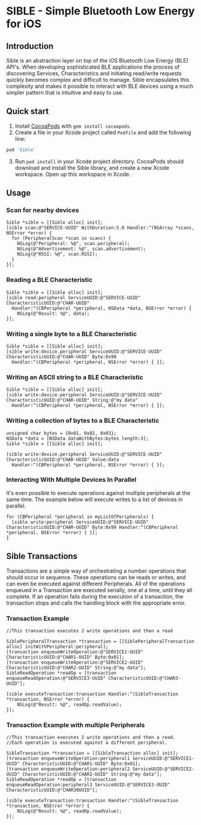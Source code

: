 SIBLE - Simple Bluetooth Low Energy for iOS
=======

Introduction
-------

Sible is an abstraction layer on top of the iOS Bluetooth Low Energy (BLE) API's.  When developing sophisticated BLE applications the process of discovering Services, Characteristics and initiating read/write requests quickly becomes complex and difficult to manage.  Sible encapsulates this complexity and makes it possible to interact with BLE devices using a much simpler pattern that is intuitive and easy to use.

Quick start
-------

1. Install [CocoaPods](http://cocoapods.org/) with `gem install cocoapods`.
2. Create a file in your Xcode project called `Podfile` and add the following line:

  ```ruby
  pod 'Sible'
  ```

3. Run `pod install` in your Xcode project directory. CocoaPods should download and
install the Sible library, and create a new Xcode workspace. Open up this workspace in Xcode.

Usage
-------

### Scan for nearby devices

  ```objc
  Sible *sible = [[Sible alloc] init];
  [sible scan:@"SERVICE-UUID" WithDuration:5.0 Handler:^(NSArray *scans, NSError *error) {
    for (PeripheralScan *scan in scans) {
      NSLog(@"Peripheral: %@", scan.peripheral);
      NSLog(@"Advertisement: %@", scan.advertisement);
      NSLog(@"RSSI: %@", scan.RSSI);
    }
  }];
  ```


### Reading a BLE Characteristic

  ```objc
  Sible *sible = [[Sible alloc] init];
  [sible read:peripheral ServiceUUID:@"SERVICE-UUID" CharacteristicUUID:@"CHAR-UUID" 
    Handler:^(CBPeripheral *peripheral, NSData *data, NSError *error) {
      NSLog(@"Result: %@", data);
  }];
  ```

### Writing a single byte to a BLE Characteristic

  ```objc
  Sible *sible = [[Sible alloc] init];
  [sible write:device.peripheral ServiceUUID:@"SERVICE-UUID" CharacteristicUUID:@"CHAR-UUID" Byte:0x99 
    Handler:^(CBPeripheral *peripheral, NSError *error) { }];
  ```

### Writing an ASCII string to a BLE Characteristic

  ```objc
  Sible *sible = [[Sible alloc] init];
  [sible write:device.peripheral ServiceUUID:@"SERVICE-UUID" CharacteristicUUID:@"CHAR-UUID" String:@"my data" 
    Handler:^(CBPeripheral *peripheral, NSError *error) { }];
  ```

### Writing a collection of bytes to a BLE Characteristic

  ```objc
  unsigned char bytes = {0x01, 0x02, 0x03};
  NSData *data = [NSData dataWithBytes:bytes length:3];
  Sible *sible = [[Sible alloc] init];
  
  [sible write:device.peripheral ServiceUUID:@"SERVICE-UUID" CharacteristicUUID:@"CHAR-UUID" Value:data 
    Handler:^(CBPeripheral *peripheral, NSError *error) { }];
  ```

### Interacting With Multiple Devices In Parallel

It's even possible to execute operations against multiple peripherals at the same time.  The example below will execute writes to a list of devices in parallel.

  ```objc
  for (CBPeripheral *peripheral in myListOfPeripherals) {
    [sible write:peripheral ServiceUUID:@"SERVICE-UUID" CharacteristicUUID:@"CHAR-UUID" Byte:0x99 Handler:^(CBPeripheral *peripheral, NSError *error) { }];
  }
  ```


Sible Transactions
-------

Transactions are a simple way of orchestrating a number operations that should occur in sequence.  These operations can be reads or writes, and can even be executed against different Peripherals.  All of the operations enqueued in a Transaction are executed serially, one at a time, until they all complete.  If an operation fails during the execution of a transaction, the transaction stops and calls the handling block with the appropriate error.

### Transaction Example

  ```objc
  //This transaction executes 2 write operations and then a read
  
  SiblePeripheralTransaction *transaction = [[SiblePeripheralTransaction alloc] initWithPeripheral:peripheral];
  [transaction enqueueWriteOperation:@"SERVICE1-UUID" CharacteristicUUID:@"CHAR1-UUID" Byte:0x01];
  [transaction enqueueWriteOperation:@"SERVICE2-UUID" CharacteristicUUID:@"CHAR2-UUID" String:@"my data"];
  SibleReadOperation *readOp = [transaction enqueueReadOperation:@"SERVICE3-UUID" CharacteristicUUID:@"CHAR3-UUID"];
    
  [sible executeTransaction:transaction Handler:^(SibleTransaction *transaction, NSError *error) {
      NSLog(@"Result: %@", readOp.readValue);
  }];
  ```

### Transaction Example with multiple Peripherals

  ```objc
  //This transaction executes 2 write operations and then a read.  
  //Each operation is executed against a different peripheral.
  
  SibleTransaction *transaction = [[SibleTransaction alloc] init];
  [transaction enqueueWriteOperation:peripheral1 ServiceUUID:@"SERVICE1-UUID" CharacteristicUUID:@"CHAR1-UUID" Byte:0x01];
  [transaction enqueueWriteOperation:peripheral2 ServiceUUID:@"SERVICE2-UUID" CharacteristicUUID:@"CHAR2-UUID" String:@"my data"];
  SibleReadOperation *readOp = [transaction enqueueReadOperation:peripheral3 ServiceUUID:@"SERVICE3-UUID" CharacteristicUUID:@"CHAR30UUID"];
    
  [sible executeTransaction:transaction Handler:^(SibleTransaction *transaction, NSError *error) {
      NSLog(@"Result: %@", readOp.readValue);
  }];
  ```
  
  
  
  
